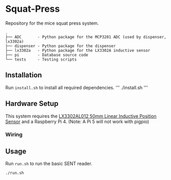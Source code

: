 # Squat-Press

Repository for the mice squat press system.

```
.                                                                                                       
├── ADC       - Python package for the MCP3201 ADC (used by dispenser, lx3302a)   
├── dispenser - Python package for the dispenser   
├── lx3302a   - Python package for the LX3302A inductive sensor   
├── pi        - Database source code   
└── tests     - Testing scripts   
```

## Installation

Run `install.sh` to install all required dependencies. 
'''
./install.sh
'''

## Hardware Setup

This system requires the [LX3302AL012 50mm Linear Inductive Position Sensor](https://www.microchip.com/en-us/development-tool/lxk3302al012) and a Raspberry Pi 4. (Note: A Pi 5 will not work with pigpio)

### Wiring



## Usage 

Run `run.sh` to run the basic SENT reader.
```
./run.sh
```

